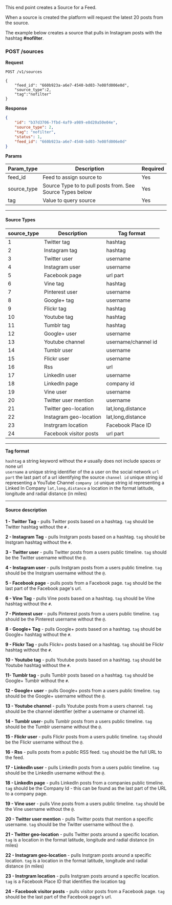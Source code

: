
This end point creates a Source for a Feed.
 
When a source is created the platform will request the latest 20 posts from the source.

The example below creates a source that pulls in Instagram posts with the hashtag **#nofilter**.

### POST /sources

**Request**

```http
POST /v1/sources

{
    "feed_id": "660b923a-a6e7-4540-bd03-7e08fd006e0d",
    "source_type":2,
    "tag":"nofilter"
}
```

**Response**

```json
{
    "id": "b37d3706-7fbd-4af9-a989-e8d20a50e04e",
    "source_type": 2,
    "tag": "nofilter",
    "status": 1,
    "feed_id": "660b923a-a6e7-4540-bd03-7e08fd006e0d"
}

```


**Params**  


| Param_type     | Description                       |  Required    |
| -------------  |-------------                      | -------     |
| feed_id        | Feed to assign source to          | Yes     |
| source_type    | Source Type to to pull posts from. See Source Types below | Yes |
| tag            | Value to query source             | Yes |

-----

#### Source Types  
 
| source_type   | Description     |  Tag format |
| ------------- |-------------    | -------     |
| 1             | Twitter tag     | hashtag     |
| 2             | Instagram tag   | hashtag     |
| 3             | Twitter user    | username    |
| 4             | Instagram user  | username    |
| 5             | Facebook page   | url part    |
| 6             | Vine tag        | hashtag     |
| 7             | Pinterest user  | username    |
| 8             | Google+ tag     | username    |
| 9             | Flickr tag      | hashtag     |
| 10            | Youtube tag     | hashtag     |
| 11            | Tumblr tag      | hashtag     |
| 12            | Google+ user    | username    |
| 13            | Youtube channel | username/channel id |
| 14            | Tumblr user     | username    |
| 15            | Flickr user     | username    |
| 16            | Rss             | url         |
| 17            | LinkedIn user   | username    |
| 18            | LinkedIn page   | company id  |
| 19            | Vine user       |  username   |
| 20            | Twitter user mention   |  username |
| 21            | Twitter geo-location   | lat,long,distance |
| 22            | Instagram geo-location |  lat,long,distance |
| 23            | Instrgram location     | Facebook Place ID
| 24            | Facebook visitor posts   |  url part    |


---

**Tag format**

`hashtag` a string keyword without the `#` usually does not include spaces or none url  
`username` a unique string identifier of the a user on the social network 
`url part` the last part of a url identifying the source
`channel id` unique string id representing a YouTube Channel
`company id` unique string id representing a Linked In Company
`lat,long,distance` a location in the format latitude, longitude and radial distance (in miles) 

---

#### Source description

**1 - Twitter Tag**  - pulls Twitter posts based on a hashtag. `tag` should be Twitter hashtag without the `#` .

**2 - Instagram Tag**  - pulls Instgram posts based on a hashtag. `tag` should be Instgram hashtag without the `#`.
 
**3 - Twitter user**  - pulls Twitter posts from a users public timeline. `tag` should be the Twitter username without the `@`.
 
**4 - Instagram user**  - pulls Instgram posts from a users public timeline. `tag` should be the Instgram username without the `@`.
 
**5 - Facebook page**  - pulls posts from a Facebook page. `tag` should be the last part of the Facebook page's url.

**6 - Vine Tag**  - pulls Vine posts based on a hashtag. `tag` should be Vine hashtag without the `#`.
 
**7 - Pinterest user**  - pulls Pinterest posts from a users public timeline. `tag` should be the Pinterest username without the `@`.

**8 - Google+ Tag**  - pulls Google+ posts based on a hashtag. `tag` should be Google+ hashtag without the `#`.

**9 - Flickr Tag**  - pulls Flickr+ posts based on a hashtag. `tag` should be Flickr hashtag without the `#`.

**10 - Youtube tag**  - pulls Youtube posts based on a hashtag. `tag` should be Youtube hashtag without the `#`.

**11- Tumblr tag**   - pulls Tumblr posts based on a hashtag. `tag` should be Google+ Tumblr without the `#`.

**12 - Google+ user**  - pulls Google+ posts from a users public timeline. `tag` should be the Google+ username without the `@`.

**13 - Youtube channel** - pulls Youtube posts from a users channel. `tag` should be the channel identifier (either a username or channel id).

**14 - Tumblr user**- pulls Tumblr posts from a users public timeline. `tag` should be the Tumblr username without the `@`.   

**15 - Flickr user**  - pulls Flickr posts from a users public timeline. `tag` should be the Flickr username without the `@`. 

**16 - Rss** - pulls posts from a public RSS feed. `tag` should be the full URL to the feed.          

**17 - LinkedIn user**  - pulls LinkedIn posts from a users public timeline. `tag` should be the LinkedIn username without the `@`. 

**18 - LinkedIn page**   - pulls LinkedIn posts from a companies public timeline. `tag` should be the Company Id - this can be found as the last part of the URL to a company page. 

**19 - Vine user** - pulls Vine posts from a users public timeline. `tag` should be the Vine username without the `@`.      

**20 - Twitter user mention** - pulls Twitter posts that mention a specific username. `tag` should be the Twitter username without the `@`.  

**21 - Twitter geo-location** - pulls Twitter posts around a specific location. `tag` is a location in the format latitude, longitude and radial distance (in miles)  

**22 - Instagram geo-location** - pulls Instgram posts around a specific location. `tag` is a location in the format latitude, longitude and radial distance (in miles)   

**23 - Instrgram location**  - pulls Instgram posts around a specific location. `tag` is a Facebook Place ID that identifies the location tag      

**24 - Facebook visitor posts**  - pulls visitor posts from a Facebook page. `tag` should be the last part of the Facebook page's url.  

